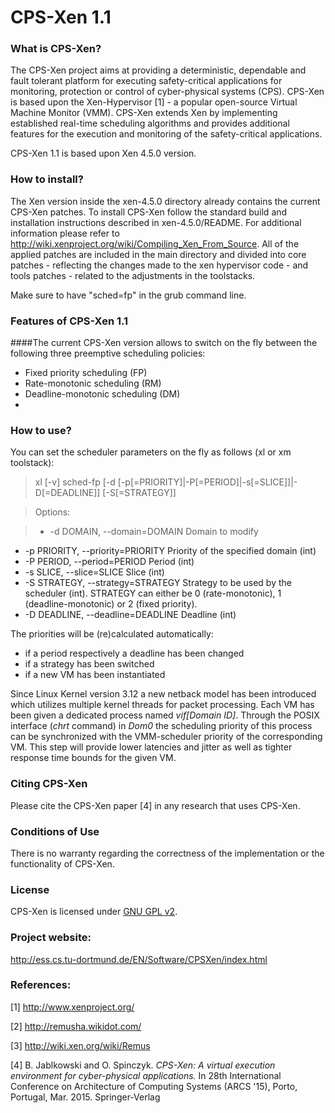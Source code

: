 # CPS-Xen 1.1

### What is CPS-Xen?

The CPS-Xen project aims at providing a deterministic, dependable and fault tolerant platform for executing safety-critical applications for monitoring, protection or control of cyber-physical systems (CPS). CPS-Xen is based upon the Xen-Hypervisor [1] - a popular open-source Virtual Machine Monitor (VMM). CPS-Xen extends Xen by implementing established real-time scheduling algorithms and provides additional features for the execution and monitoring of the safety-critical applications.

CPS-Xen 1.1 is based upon Xen 4.5.0 version. 

### How to install?

The Xen version inside the xen-4.5.0 directory already contains the current CPS-Xen patches. To install CPS-Xen follow the standard build and installation instructions described in xen-4.5.0/README. For additional information please refer to http://wiki.xenproject.org/wiki/Compiling_Xen_From_Source. All of the applied patches are included in the main directory and divided into core patches - reflecting the changes made to the xen hypervisor code - and tools patches - related to the adjustments in the toolstacks.

Make sure to have "sched=fp" in the grub command line.

### Features of CPS-Xen 1.1 

####The current CPS-Xen version allows to switch on the fly between the following three preemptive scheduling policies:

* Fixed priority scheduling (FP)
* Rate-monotonic scheduling (RM)
* Deadline-monotonic scheduling (DM)
* 


### How to use?

You can set the scheduler parameters on the fly as follows (xl or xm toolstack):

> xl [-v] sched-fp [-d <Domain> [-p[=PRIORITY]|-P[=PERIOD]|-s[=SLICE]]|-D[=DEADLINE]] [-S[=STRATEGY]]

>Options:

>- -d DOMAIN,   --domain=DOMAIN         Domain to modify
- -p PRIORITY, --priority=PRIORITY     Priority of the specified domain (int)
- -P PERIOD,   --period=PERIOD         Period (int)
- -s SLICE,    --slice=SLICE           Slice (int)
- -S STRATEGY, --strategy=STRATEGY     Strategy to be used by the scheduler (int). STRATEGY can either be 0 (rate-monotonic), 1 (deadline-monotonic) or 2 (fixed priority).
- -D DEADLINE, --deadline=DEADLINE     Deadline (int)

The priorities will be (re)calculated automatically:
* if a period respectively a deadline has been changed 
* if a strategy has been switched
* if a new VM has been instantiated

Since Linux Kernel version 3.12 a new netback model has been introduced which utilizes multiple kernel threads for packet processing. Each VM has been given a dedicated process named *vif[Domain ID]*. Through the POSIX interface (*chrt* command) in *Dom0* the scheduling priority of this process can be synchronized with the VMM-scheduler priority of the corresponding VM. This step will provide lower latencies and jitter as well as tighter response time bounds for the given VM. 

### Citing CPS-Xen

Please cite the CPS-Xen paper [4] in any research that uses CPS-Xen. 

### Conditions of Use

There is no warranty regarding the correctness of the implementation or the functionality of CPS-Xen.

### License

CPS-Xen is licensed under [GNU GPL v2](http://www.gnu.org/licenses/gpl-2.0.html).

### Project website:

http://ess.cs.tu-dortmund.de/EN/Software/CPSXen/index.html

### References:
[1] http://www.xenproject.org/ 

[2] http://remusha.wikidot.com/ 

[3] http://wiki.xen.org/wiki/Remus 

[4] B. Jablkowski and O. Spinczyk. *CPS-Xen: A virtual execution environment for cyber-physical applications.* In 28th International Conference on Architecture of Computing Systems (ARCS '15), Porto, Portugal, Mar. 2015. Springer-Verlag
